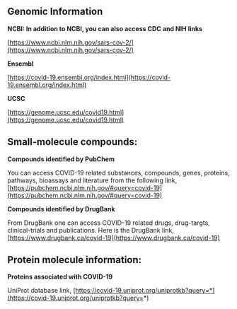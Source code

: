 ## Genomic Information

**NCBI: In addition to NCBI, you can also access CDC and NIH links**

[https://www.ncbi.nlm.nih.gov/sars-cov-2/](https://www.ncbi.nlm.nih.gov/sars-cov-2/)


**Ensembl**

[https://covid-19.ensembl.org/index.html](https://covid-19.ensembl.org/index.html)

**UCSC**

[https://genome.ucsc.edu/covid19.html](https://genome.ucsc.edu/covid19.html)


## Small-molecule compounds: 

**Compounds identified by PubChem**

You can access COVID-19 related substances, compounds, genes, proteins, pathways, bioassays and literature from the following link,
[https://pubchem.ncbi.nlm.nih.gov/#query=covid-19](https://pubchem.ncbi.nlm.nih.gov/#query=covid-19)

**Compounds identified by DrugBank**

From DrugBank one can access COVID-19 related drugs, drug-targts, clinical-trials and publications. Here is the DrugBank link,
[https://www.drugbank.ca/covid-19](https://www.drugbank.ca/covid-19)


## Protein molecule information:

**Proteins associated with COVID-19**

UniProt database link, 
[https://covid-19.uniprot.org/uniprotkb?query=*](https://covid-19.uniprot.org/uniprotkb?query=*)


